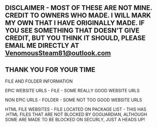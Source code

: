 DISCLAIMER - MOST OF THESE ARE NOT MINE. CREDIT TO OWNERS WHO MADE. I WILL MARK MY OWN THAT I HAVE ORIGINALLY MADE. IF YOU SEE SOMETHING THAT DOESN'T GIVE CREDIT, BUT YOU THINK IT SHOULD, PLEASE EMAIL ME DIRECTLY AT VenomousSteam81@outlook.com
-
THANK YOU FOR YOUR TIME
--------------------------------------------------------------------------------------------------------------------------------------------------------------------

FILE AND FOLDER INFORMATION

EPIC WEBSITE URLS - FILE - SOME REALLY GOOD WEBSITE URLS

NON EPIC URLS - FOLDER - SOME NOT TOO GOOD WEBSITE URLS

HTML FILE WEBSITES - FILE LOCATED ON PACKAGE LIST - THIS HAS .HTML FILES THAT ARE NOT BLOCKED BY GOGUARDIAN, ALTHOUGH SOME ARE MADE TO BE BLOCKED ON SECURLY, JUST A HEADS UP!
